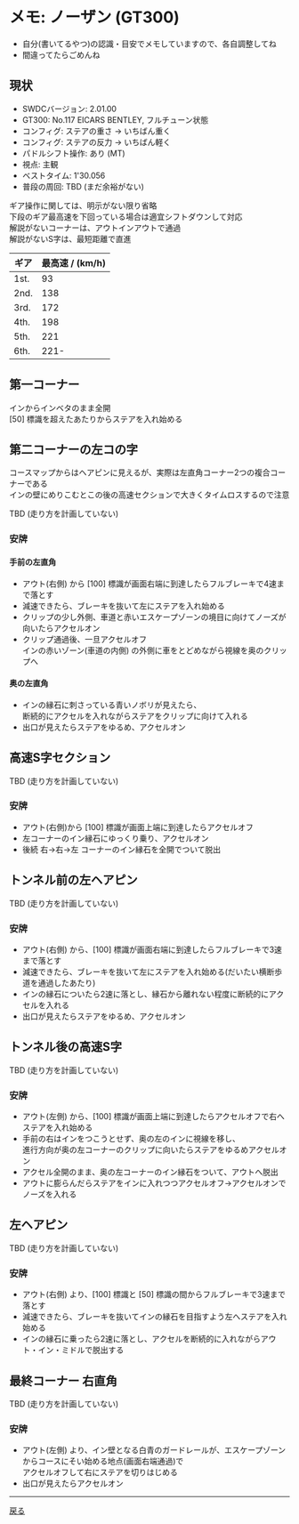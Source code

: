 # メモ: ノーザン (GT300) 

* 自分(書いてるやつ)の認識・目安でメモしていますので、各自調整してね  
* 間違ってたらごめんね  

## 現状
* SWDCバージョン: 2.01.00  
* GT300: No.117 EICARS BENTLEY, フルチューン状態
* コンフィグ: ステアの重さ → いちばん重く
* コンフィグ: ステアの反力 → いちばん軽く 
* パドルシフト操作: あり (MT)  
* 視点: 主観  
* ベストタイム: 1'30.056  
* 普段の周回: TBD (まだ余裕がない)  

ギア操作に関しては、明示がない限り省略  
下段のギア最高速を下回っている場合は適宜シフトダウンして対応  
解説がないコーナーは、アウトインアウトで通過  
解説がないS字は、最短距離で直進  

|ギア|最高速 / (km/h)|
|---|---|
|1st.|93|
|2nd.|138|
|3rd.|172|
|4th.|198|
|5th.|221|
|6th.|221-|

## 第一コーナー

インからインベタのまま全開  
[50] 標識を超えたあたりからステアを入れ始める

## 第二コーナーの左コの字

コースマップからはヘアピンに見えるが、実際は左直角コーナー2つの複合コーナーである  
インの壁にめりこむとこの後の高速セクションで大きくタイムロスするので注意  

TBD (走り方を計画していない)  

### 安牌  

#### 手前の左直角

* アウト(右側) から [100] 標識が画面右端に到達したらフルブレーキで4速まで落とす  
* 減速できたら、ブレーキを抜いて左にステアを入れ始める   
* クリップの少し外側、車道と赤いエスケープゾーンの境目に向けてノーズが向いたらアクセルオン
* クリップ通過後、一旦アクセルオフ  
インの赤いゾーン(車道の内側) の外側に車をとどめながら視線を奥のクリップへ 

#### 奥の左直角  

* インの縁石に刺さっている青いノボリが見えたら、  
断続的にアクセルを入れながらステアをクリップに向けて入れる  
* 出口が見えたらステアをゆるめ、アクセルオン

## 高速S字セクション  

TBD (走り方を計画していない)  

### 安牌 

* アウト(右側)から [100] 標識が画面上端に到達したらアクセルオフ  
* 左コーナーのイン縁石にゆっくり乗り、アクセルオン
* 後続 右→右→左 コーナーのイン縁石を全開でついて脱出  

## トンネル前の左ヘアピン  

TBD (走り方を計画していない)  

### 安牌  
* アウト(右側) から、[100] 標識が画面右端に到達したらフルブレーキで3速まで落とす  
* 減速できたら、ブレーキを抜いて左にステアを入れ始める(だいたい横断歩道を通過したあたり)  
* インの縁石についたら2速に落とし、縁石から離れない程度に断続的にアクセルを入れる  
* 出口が見えたらステアをゆるめ、アクセルオン  

## トンネル後の高速S字  

TBD (走り方を計画していない)  

### 安牌  
* アウト(左側) から、[100] 標識が画面上端に到達したらアクセルオフで右へステアを入れ始める  
* 手前の右はインをつこうとせず、奥の左のインに視線を移し、  
進行方向が奥の左コーナーのクリップに向いたらステアをゆるめアクセルオン  
* アクセル全開のまま、奥の左コーナーのイン縁石をついて、アウトへ脱出  
* アウトに膨らんだらステアをインに入れつつアクセルオフ→アクセルオンでノーズを入れる

## 左ヘアピン  

TBD (走り方を計画していない)  

### 安牌  

* アウト(右側) より、[100] 標識と [50] 標識の間からフルブレーキで3速まで落とす  
* 減速できたら、ブレーキを抜いてインの縁石を目指すよう左へステアを入れ始める    
* インの縁石に乗ったら2速に落とし、アクセルを断続的に入れながらアウト・イン・ミドルで脱出する  

## 最終コーナー 右直角  

TBD (走り方を計画していない)  

### 安牌  
* アウト(左側) より、イン壁となる白青のガードレールが、エスケープゾーンからコースにそい始める地点(画面右端通過)で  
アクセルオフして右にステアを切りはじめる  
* 出口が見えたらアクセルオン  

---

[戻る](README.md)  